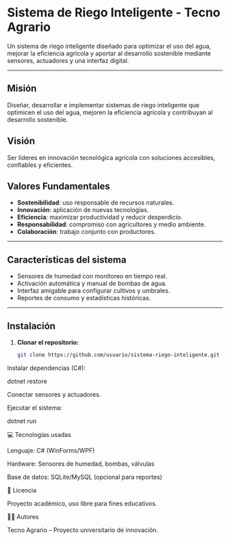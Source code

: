 # Sistema de Riego Inteligente - Tecno Agrario

Un sistema de riego inteligente diseñado para optimizar el uso del agua, mejorar la eficiencia agrícola y aportar al desarrollo sostenible mediante sensores, actuadores y una interfaz digital.  

---

## Misión
Diseñar, desarrollar e implementar sistemas de riego inteligente que optimicen el uso del agua, mejoren la eficiencia agrícola y contribuyan al desarrollo sostenible.  

##  Visión
Ser líderes en innovación tecnológica agrícola con soluciones accesibles, confiables y eficientes.  

##  Valores Fundamentales
- **Sostenibilidad**: uso responsable de recursos naturales.  
- **Innovación**: aplicación de nuevas tecnologías.  
- **Eficiencia**: maximizar productividad y reducir desperdicio.  
- **Responsabilidad**: compromiso con agricultores y medio ambiente.  
- **Colaboración**: trabajo conjunto con productores.  

---

##  Características del sistema
- Sensores de humedad con monitoreo en tiempo real.  
- Activación automática y manual de bombas de agua.  
- Interfaz amigable para configurar cultivos y umbrales.  
- Reportes de consumo y estadísticas históricas.  

---

##  Instalación
1. **Clonar el repositorio:**  
   ```bash
   git clone https://github.com/usuario/sistema-riego-inteligente.git

Instalar dependencias (C#):

dotnet restore


Conectar sensores y actuadores.

Ejecutar el sistema:

dotnet run

💻 Tecnologías usadas

Lenguaje: C# (WinForms/WPF)

Hardware: Sensores de humedad, bombas, válvulas

Base de datos: SQLite/MySQL (opcional para reportes)

📜 Licencia

Proyecto académico, uso libre para fines educativos.

👨‍💻 Autores

Tecno Agrario – Proyecto universitario de innovación.

   
